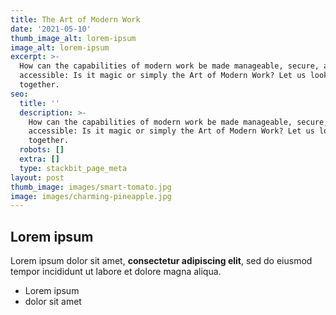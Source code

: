 ```yaml
---
title: The Art of Modern Work
date: '2021-05-10'
thumb_image_alt: lorem-ipsum
image_alt: lorem-ipsum
excerpt: >-
  How can the capabilities of modern work be made manageable, secure, and
  accessible: Is it magic or simply the Art of Modern Work? Let us look at it
  together.
seo:
  title: ''
  description: >-
    How can the capabilities of modern work be made manageable, secure, and
    accessible: Is it magic or simply the Art of Modern Work? Let us look at it
    together.
  robots: []
  extra: []
  type: stackbit_page_meta
layout: post
thumb_image: images/smart-tomato.jpg
image: images/charming-pineapple.jpg
---
```

## Lorem ipsum

Lorem ipsum dolor sit amet, **consectetur adipiscing elit**, sed do eiusmod tempor incididunt ut labore et dolore magna aliqua.

- Lorem ipsum
- dolor sit amet